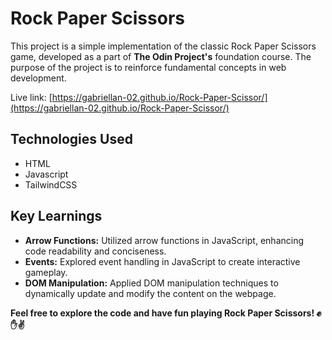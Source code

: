 # Rock Paper Scissors
This project is a simple implementation of the classic Rock Paper Scissors game, developed as a part of **The Odin Project's** foundation course. The purpose of the project is to reinforce fundamental concepts in web development.

Live link: [https://gabriellan-02.github.io/Rock-Paper-Scissor/](https://gabriellan-02.github.io/Rock-Paper-Scissor/)

## Technologies Used

 - HTML
 - Javascript
 - TailwindCSS

## Key Learnings
-   **Arrow Functions:** Utilized arrow functions in JavaScript, enhancing code readability and conciseness.
-   **Events:** Explored event handling in JavaScript to create interactive gameplay.
-   **DOM Manipulation:** Applied DOM manipulation techniques to dynamically update and modify the content on the webpage.
    

**Feel free to explore the code and have fun playing Rock Paper Scissors! ✊ ✋✌**
